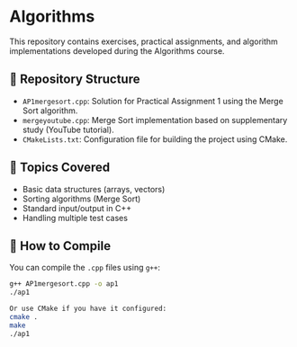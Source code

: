 # Algorithms

This repository contains exercises, practical assignments, and algorithm implementations developed during the Algorithms course.

## 📁 Repository Structure

- `AP1mergesort.cpp`: Solution for Practical Assignment 1 using the Merge Sort algorithm.
- `mergeyoutube.cpp`: Merge Sort implementation based on supplementary study (YouTube tutorial).
- `CMakeLists.txt`: Configuration file for building the project using CMake.

## 📌 Topics Covered

- Basic data structures (arrays, vectors)
- Sorting algorithms (Merge Sort)
- Standard input/output in C++
- Handling multiple test cases

## 🚀 How to Compile

You can compile the `.cpp` files using `g++`:

```bash
g++ AP1mergesort.cpp -o ap1
./ap1

Or use CMake if you have it configured:
cmake .
make
./ap1

